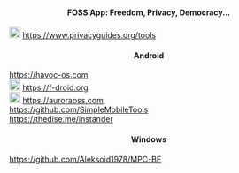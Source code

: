 <h4 align="center"> FOSS App: Freedom, Privacy, Democracy... </h4>

<img width=20px src="https://www.privacyguides.org/assets/brand/PNG/Favicon/favicon-32x32.png"></img>  https://www.privacyguides.org/tools

<h4 align="center"> Android </h4>

https://havoc-os.com
<br>
<img width=20px src="https://f-droid.org/assets/apple-touch-icon_ypJwtCrcixeH_qV6LdcMYk1anFIR9o-_ufR__1wNdJY=.png"></img> https://f-droid.org
<br>
<img width=20px src="https://auroraoss.com/img/auroralogo.webp"></img> https://auroraoss.com
<br>
https://github.com/SimpleMobileTools
<br>
https://thedise.me/instander


<h4 align="center"> Windows </h4>

https://github.com/Aleksoid1978/MPC-BE
